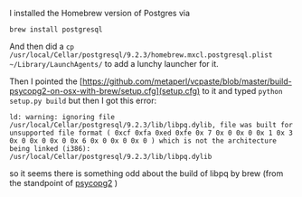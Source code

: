 I installed the Homebrew version of Postgres via

    brew install postgresql

And then did a `cp /usr/local/Cellar/postgresql/9.2.3/homebrew.mxcl.postgresql.plist ~/Library/LaunchAgents/` to add a lunchy launcher for it.

Then I pointed the [https://github.com/metaperl/vcpaste/blob/master/build-psycopg2-on-osx-with-brew/setup.cfg](setup.cfg) to it and typed `python setup.py build`
but then I got this error:

```
ld: warning: ignoring file
/usr/local/Cellar/postgresql/9.2.3/lib/libpq.dylib, file was built for
unsupported file format ( 0xcf 0xfa 0xed 0xfe 0x 7 0x 0 0x 0 0x 1 0x 3
0x 0 0x 0 0x 0 0x 6 0x 0 0x 0 0x 0 ) which is not the architecture
being linked (i386):
/usr/local/Cellar/postgresql/9.2.3/lib/libpq.dylib
```

so it seems there is something odd about the build of libpq by brew
(from the standpoint of [psycopg2](http://initd.org/psycopg/) )

